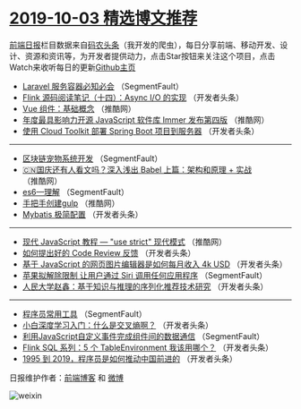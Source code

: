 # [2019-10-03 精选博文推荐](http://hao.caibaojian.com/date/2019/10/03)

[前端日报](http://caibaojian.com/c/news)栏目数据来自[码农头条](http://hao.caibaojian.com/)（我开发的爬虫），每日分享前端、移动开发、设计、资源和资讯等，为开发者提供动力，点击Star按钮来关注这个项目，点击Watch来收听每日的更新[Github主页](https://github.com/kujian/frontendDaily)
* [Laravel 服务容器必知必会](http://hao.caibaojian.com/126663.html) （SegmentFault）
* [Flink 源码阅读笔记（十四）：Async I/O 的实现](http://hao.caibaojian.com/126679.html) （开发者头条）
* [Vue 组件：基础概念](http://hao.caibaojian.com/126686.html) （推酷网）
* [年度最具影响力开源 JavaScript 软件库 Immer 发布第四版](http://hao.caibaojian.com/126688.html) （推酷网）
* [使用 Cloud Toolkit 部署 Spring Boot 项目到服务器](http://hao.caibaojian.com/126673.html) （开发者头条）

***
* [区块链宠物系统开发](http://hao.caibaojian.com/126664.html) （SegmentFault）
* [🇨🇳国庆还有人看文吗？深入浅出 Babel 上篇：架构和原理 + 实战](http://hao.caibaojian.com/126684.html) （推酷网）
* [es6&#8212;理解](http://hao.caibaojian.com/126665.html) （SegmentFault）
* [手把手创建gulp](http://hao.caibaojian.com/126685.html) （推酷网）
* [Mybatis 极简配置](http://hao.caibaojian.com/126667.html) （开发者头条）

***
* [现代 JavaScript 教程 — &quot;use strict&quot; 现代模式](http://hao.caibaojian.com/126687.html) （推酷网）
* [如何提出好的 Code Review 反馈](http://hao.caibaojian.com/126668.html) （开发者头条）
* [基于 JavaScript 的网页图片编辑器是如何每月收入 4k USD](http://hao.caibaojian.com/126669.html) （开发者头条）
* [苹果拟解除限制 让用户通过 Siri 调用任何应用程序](http://hao.caibaojian.com/126699.html) （SegmentFault）
* [人民大学赵鑫：基于知识与推理的序列化推荐技术研究](http://hao.caibaojian.com/126670.html) （开发者头条）

***
* [程序员常用工具](http://hao.caibaojian.com/126661.html) （SegmentFault）
* [小白深度学习入门：什么是交叉熵啊？](http://hao.caibaojian.com/126674.html) （开发者头条）
* [利用JavaScript自定义事件完成组件间的数据通信](http://hao.caibaojian.com/126662.html) （SegmentFault）
* [Flink SQL 系列：5 个 TableEnvironment 我该用哪个？](http://hao.caibaojian.com/126677.html) （开发者头条）
* [1995 到 2019，程序员是如何推动中国前进的](http://hao.caibaojian.com/126666.html) （开发者头条）

日报维护作者：[前端博客](http://caibaojian.com/) 和 [微博](http://caibaojian.com/go/weibo)

![weixin](https://user-images.githubusercontent.com/3055447/38468989-651132ac-3b80-11e8-8e6b-15122322a9d7.png)